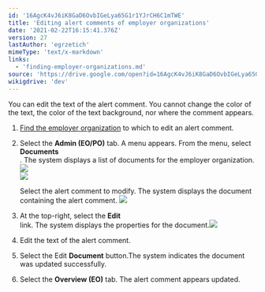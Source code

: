 ```yaml
---
id: '16AgcK4vJ6iK8GaD6OvbIGeLya65G1r1YJrCH6C1mTWE'
title: 'Editing alert comments of employer organizations'
date: '2021-02-22T16:15:41.376Z'
version: 27
lastAuthor: 'egrzetich'
mimeType: 'text/x-markdown'
links:
  - 'finding-employer-organizations.md'
source: 'https://drive.google.com/open?id=16AgcK4vJ6iK8GaD6OvbIGeLya65G1r1YJrCH6C1mTWE'
wikigdrive: 'dev'
---
```

You can edit the text of the alert comment. You cannot change the color of the text, the color of the text background, nor where the comment appears.
1. [Find the employer organization](finding-employer-organizations.md) to which to edit an alert comment.
2. Select the <strong>Admin (EO/PO)</strong> tab. A menu appears. From the menu, select <strong>Documents</strong>  
   . The system displays a list of documents for the employer organization.<img src="../editing-alert-comments-of-employer-organizations.assets/84c718cfb3c5521948c3838e65cee14d.png" />  
   <img src="../editing-alert-comments-of-employer-organizations.assets/48af9386124dba839aa0d41027f3fe34.png" />


   Select the alert comment to modify. The system displays the document containing the alert comment. <img src="../editing-alert-comments-of-employer-organizations.assets/f16be71e8a46d52f8d698705940e9035.png" />

4. At the top-right, select the <strong>Edit</strong>  
    link. The system displays the properties for the document.<img src="../editing-alert-comments-of-employer-organizations.assets/96d7e6a80363990e04e6a861d0013d2e.png" />

5. Edit the text of the alert comment.
6. Select the Edit <strong>Document</strong> button.The system indicates the document was updated successfully.
7. Select the <strong>Overview (EO)</strong> tab. The alert comment appears updated.


